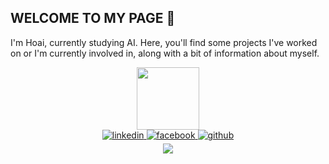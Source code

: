 ## WELCOME TO MY PAGE 👋
I'm Hoai, currently studying AI. Here, you'll find some projects I've worked on or I'm currently involved in, along with a bit of information about myself.

<div id="header" align="center">
  <img src="https://media.giphy.com/media/M9gbBd9nbDrOTu1Mqx/giphy.gif" width="100" />
</div>

<div align="center">
  <a href="https://www.linkedin.com/in/huuhoai24/" target="_blank">
    <img src="https://img.shields.io/badge/linkedin-%231E77B5.svg?&style=for-the-badge&logo=linkedin&logoColor=white" alt="linkedin" style="margin-bottom: 5px;" />
  </a>
  <a href="https://www.facebook.com/huuhoai24" target="_blank">
    <img src="https://img.shields.io/badge/facebook-%232E87FB.svg?&style=for-the-badge&logo=facebook&logoColor=white" alt="facebook" style="margin-bottom: 5px;" />
  </a>
  <a href="https://github.com/huuhoai24" target="_blank">
    <img src="https://img.shields.io/badge/github-%2324292e.svg?&style=for-the-badge&logo=github&logoColor=white" alt="github" style="margin-bottom: 5px;" />
  </a>  
</div>

<div align="center">
  <img src="https://github-readme-stats.vercel.app/api?username=huuhoai24&show_icons=true&count_private=true&hide_border=true" align="center" />
</div>











